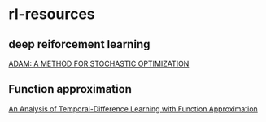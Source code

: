# rl-resources
## deep reiforcement learning
[ADAM: A METHOD FOR STOCHASTIC OPTIMIZATION](https://arxiv.org/pdf/1412.6980.pdf)

## Function approximation
[An Analysis of Temporal-Difference Learning
with Function Approximation](https://www.mit.edu/~jnt/Papers/J063-97-bvr-td.pdf)
